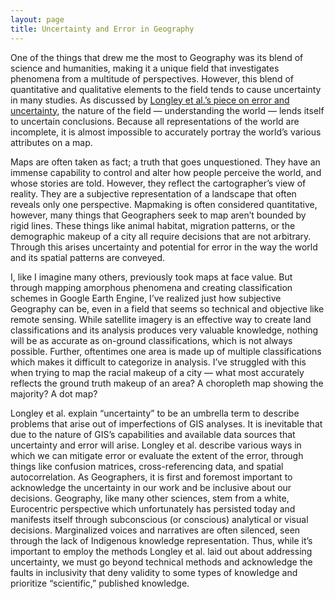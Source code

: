 ```yaml
---
layout: page
title: Uncertainty and Error in Geography
---
```


One of the things that drew me the most to Geography was its blend of science and humanities, making it a unique field that investigates phenomena from a multitude of perspectives. However, this blend of quantitative and qualitative elements to the field tends to cause uncertainty in many studies. As discussed by [Longley et al.’s piece on error and uncertainty](https://github.com/GIS4DEV/literature/blob/master/Uncertainty%20Longley%20et%20al.pdf), the nature of the field — understanding the world — lends itself to uncertain conclusions. Because all representations of the world are incomplete, it is almost impossible to accurately portray the world’s various attributes on a map. 

Maps are often taken as fact; a truth that goes unquestioned. They have an immense capability to control and alter how people perceive the world, and whose stories are told. However, they reflect the cartographer’s view of reality. They are a subjective representation of a landscape that often reveals only one perspective. Mapmaking is often considered quantitative, however, many things that Geographers seek to map aren’t bounded by rigid lines. These things like animal habitat, migration patterns, or the demographic makeup of a city all require decisions that are not arbitrary. Through this arises uncertainty and potential for error in the way the world and its spatial patterns are conveyed. 

I, like I imagine many others, previously took maps at face value. But through mapping amorphous phenomena and creating classification schemes in Google Earth Engine, I’ve realized just how subjective Geography can be, even in a field that seems so technical and objective like remote sensing. While satellite imagery is an effective way to create land classifications and its analysis produces very valuable knowledge, nothing will be as accurate as on-ground classifications, which is not always possible. Further, oftentimes one area is made up of multiple classifications which makes it difficult to categorize in analysis. I’ve struggled with this when trying to map the racial makeup of a city — what most accurately reflects the ground truth makeup of an area? A choropleth map showing the majority? A dot map? 

Longley et al. explain “uncertainty” to be an umbrella term to describe problems that arise out of imperfections of GIS analyses. It is inevitable that due to the nature of GIS’s capabilities and available data sources that uncertainty and error will arise. Longley et al. describe various ways in which we can mitigate error or evaluate the extent of the error, through things like confusion matrices, cross-referencing data, and spatial autocorrelation. As Geographers, it is first and foremost important to acknowledge the uncertainty in our work and be inclusive about our decisions. Geography, like many other sciences, stem from a white, Eurocentric perspective which unfortunately has persisted today and manifests itself through subconscious (or conscious) analytical or visual decisions. Marginalized voices and narratives are often silenced, seen through the lack of Indigenous knowledge representation. Thus, while it’s important to employ the methods Longley et al. laid out about addressing uncertainty, we must go beyond technical methods and acknowledge the faults in inclusivity that deny validity to some types of knowledge and prioritize “scientific,” published knowledge. 
